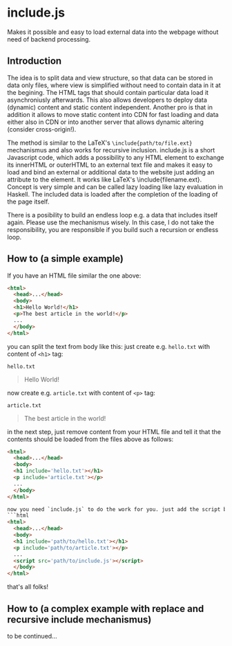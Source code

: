 # include.js
Makes it possible and easy to load external data into the webpage without need of backend processing.

## Introduction
The idea is to split data and view structure, so that data can be stored in data only files, where view is simplified without need to contain data in it at the begining. The HTML tags that should contain particular data load it asynchroniusly afterwards. This also allows developers to deploy data (dynamic) content and static content independent. Another pro is that in addition it allows to move static content into CDN for fast loading and data either also in CDN or into another server that allows dynamic altering (consider cross-origin!).

The method is similar to the LaTeX's `\include{path/to/file.ext}` mechanismus and also works for recursive inclusion.
include.js is a short Javascript code, which adds a possibility to any HTML element to exchange its innerHTML or outerHTML to an external text file and makes it easy to load and bind an external or additional data to the website just adding an attribute to the element. It works like LaTeX's \include{filename.ext}. Concept is very simple and can be called lazy loading like lazy evaluation in Haskell. The included data is loaded after the completion of the loading of the page itself.

There is a posibility to build an endless loop e.g. a data that includes itself again. Please use the mechanismus wisely.
In this case, I do not take the responsibility, you are responsible if you build such a recursion or endless loop.

## How to (a simple example)
If you have an HTML file similar the one above:
```html
<html>
  <head>...</head>
  <body>
  <h1>Hello World!</h1>
  <p>The best article in the world!</p>
  ...
  </body>
</html>
```

you can split the text from body like this:
just create e.g. `hello.txt` with content of `<h1>` tag:

`hello.txt`
>Hello World!

now create e.g. `article.txt` with content of `<p>` tag:

`article.txt`
>The best article in the world!

in the next step, just remove content from your HTML file and tell it that the contents should be loaded from the files above as follows:
```html
<html>
  <head>...</head>
  <body>
  <h1 include='hello.txt'></h1>
  <p include='article.txt'></p>
  ...
  </body>
</html>

now you need `include.js` to do the work for you. just add the script before closing `<body>` tag:
```html
<html>
  <head>...</head>
  <body>
  <h1 include='path/to/hello.txt'></h1>
  <p include='path/to/article.txt'></p>
  ...
  <script src='path/to/include.js'></script>
  </body>
</html>
```

that's all folks!

## How to (a complex example with replace and recursive include mechanismus)
to be continued...
